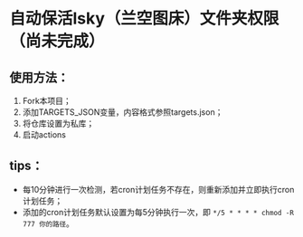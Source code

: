 # 自动保活lsky（兰空图床）文件夹权限（尚未完成）  
## 使用方法：
1. Fork本项目；
2. 添加TARGETS_JSON变量，内容格式参照targets.json；
3. 将仓库设置为私库；
4. 启动actions  
## tips：
- 每10分钟进行一次检测，若cron计划任务不存在，则重新添加并立即执行cron计划任务；
- 添加的cron计划任务默认设置为每5分钟执行一次，即 `*/5 * * * * chmod -R 777 你的路径`。
